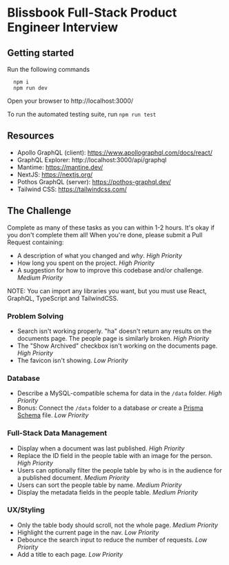 # Blissbook Full-Stack Product Engineer Interview

## Getting started

Run the following commands
```
  npm i
  npm run dev
```

Open your browser to http://localhost:3000/

To run the automated testing suite, run `npm run test`

## Resources

- Apollo GraphQL (client): https://www.apollographql.com/docs/react/
- GraphQL Explorer: http://localhost:3000/api/graphql
- Mantime: https://mantine.dev/
- NextJS: https://nextjs.org/
- Pothos GraphQL (server): https://pothos-graphql.dev/
- Tailwind CSS: https://tailwindcss.com/

## The Challenge

Complete as many of these tasks as you can within 1-2 hours. It's okay if you don't complete them all! When you're done, please submit a Pull Request containing:

  - A description of what you changed and *why*. *High Priority*
  - How long you spent on the project. *High Priority*
  - A suggestion for how to improve this codebase and/or challenge. *Medium Priority*

NOTE: You can import any libraries you want, but you must use React, GraphQL, TypeScript and TailwindCSS.

### Problem Solving

  - Search isn't working properly. "ha" doesn't return any results on the documents page. The people page is similarly broken. *High Priority*
  - The "Show Archived" checkbox isn't working on the documents page. *High Priority*
  - The favicon isn't showing. *Low Priority*

### Database

  - Describe a MySQL-compatible schema for data in the `/data` folder. *High Priority*
  - Bonus: Connect the `/data` folder to a database *or* create a [Prisma Schema](https://www.prisma.io/docs/orm/prisma-schema/overview) file. *Low Priority*

### Full-Stack Data Management

  - Display when a document was last published. *High Priority*
  - Replace the ID field in the people table with an image for the person. *High Priority*
  - Users can optionally filter the people table by who is in the audience for a published document. *Medium Priority*
  - Users can sort the people table by name. *Medium Priority*
  - Display the metadata fields in the people table. *Medium Priority*

### UX/Styling

  - Only the table body should scroll, not the whole page. *Medium Priority*
  - Highlight the current page in the nav. *Low Priority*
  - Debounce the search input to reduce the number of requests. *Low Priority*
  - Add a title to each page. *Low Priority*

